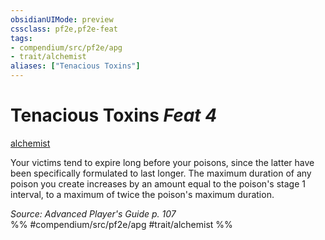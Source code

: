 ```yaml
---
obsidianUIMode: preview
cssclass: pf2e,pf2e-feat
tags:
- compendium/src/pf2e/apg
- trait/alchemist
aliases: ["Tenacious Toxins"]
---
```

# Tenacious Toxins  *Feat 4*  
[alchemist](Reference/Rules/Traits/alchemist.md "Alchemist Class Trait")  


Your victims tend to expire long before your poisons, since the latter have been specifically formulated to last longer. The maximum duration of any poison you create increases by an amount equal to the poison's stage 1 interval, to a maximum of twice the poison's maximum duration.

*Source: Advanced Player's Guide p. 107*  
%% #compendium/src/pf2e/apg #trait/alchemist %%